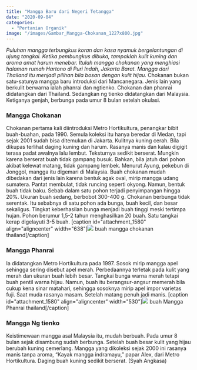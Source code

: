 ```yaml
---
title: "Mangga Baru dari Negeri Tetangga"
date: "2020-09-04"
categories: 
  - "Pertanian Organik"
image: "/images/Gambar_Mangga-Chokanan_1227x800.jpg"
---
```


_Puluhan mangga terbungkus koran dan kasa nyamuk bergelantungan di ujung tangkai. Ketika pembungkus dibuka, tampaklah kulit kuning dan aroma amat harum menebar. Itulah mangga chokanan yang menghiasi halaman rumah Hartono di Puri Indah, Jakarta Barat. Mangga dari Thailand itu menjadi pilihan bila bosan dengan kulit hijau._ Chokanan bukan satu-satunya mangga baru introduksi dari Mancanegara. Jenis lain yang berkulit berwarna ialah phanrai dan ngtienko. Chokanan dan phanrai didatangkan dari Thailand. Sedangkan ng tienko didatangkan dari Malaysia. Ketiganya genjah, berbunga pada umur 8 bulan setelah okulasi.

### Mangga Chokanan

Chokanan pertama kali diintroduksi Metro Hortikultura, penangkar bibit buah-buahan, pada 1990. Semula koleksi itu hanya beredar di Medan, tapi sejak 2001 sudah bisa ditemukan di Jakarta. Kulitnya kuning cerah. Bila dikupas terlihat daging kuning dan harum. Rasanya manis dan kalau digigit terasa padat awalnya lalu lembut. Teksturnya sedikit berserat. Mungkin karena berserat buah tidak gampang busuk. Bahkan, bila jatuh dari pohon akibat kelewat matang, tidak gampang lembek. Menurut Ayung, pekebun di Jonggol, mangga itu digemari di Malaysia. Buah chokanan mudah dibedakan dari jenis lain karena bentuk agak oval, mirip mangga udang sumatera. Pantat membulat, tidak runcing seperti okyong. Namun, bentuk buah tidak baku. Sebab dalam satu pohon terjadi penyimpangan hingga 20%. Ukuran buah sedang, berbobot 300-400 g. Chokanan berbunga tidak serentak. Itu sebabnya di satu pohon ada bunga, buah kecil, dan besar sekaligus. Tingkat keberhasilan bunga menjadi buah tinggi meski tertimpa hujan. Pohon berumur 1,5-2 tahun menghasilkan 20 buah. Satu tangkai kerap digelayuti 3-5 buah. \[caption id="attachment\_1580" align="aligncenter" width="638"\]![](/images/Gambar_Mangga-Chokanan_1227x800.jpg) buah mangga chokanan thailand\[/caption\]

### Mangga Phanrai

Ia didatangkan Metro Hortikultura pada 1997. Sosok mirip mangga apel sehingga sering disebut apel merah. Perbedaannya terletak pada kulit yang merah dan ukuran buah lebih besar. Tangkai bunga warna merah tetapi buah pentil warna hijau. Namun, buah itu berangsur-angsur memerah bila cukup kena sinar matahari, sehingga sosoknya mirip apel impor varietas fuji. Saat muda rasanya masam. Setelah matang penuh jadi manis. \[caption id="attachment\_1580" align="aligncenter" width="530"\]![](/images/Gambar_Mangga-Chokanan_1227x800.jpg) buah Mangga Phanrai thailand\[/caption\]

### Mangga Ng tienko

Keistimewaan mangga asal Malaysia itu, mudah berbuah. Pada umur 8 bulan sejak disambung sudah berbunga. Setelah buah besar kulit yang hijau berubah kuning cemerlang. Mangga yang dikoleksi sejak 2000 ini rasanya manis tanpa aroma, “Kayak mangga indramayu,” papar Alex, dari Metro Hortikultura. Daging buah kuning sedikit berserat. (Syah Angkasa)
